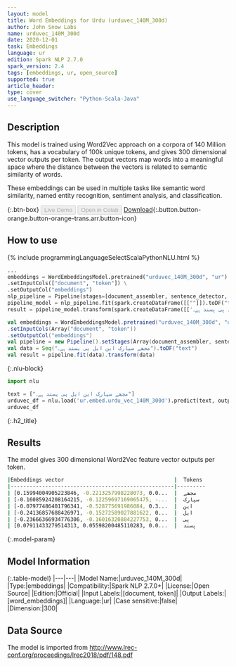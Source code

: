 ```yaml
---
layout: model
title: Word Embeddings for Urdu (urduvec_140M_300d)
author: John Snow Labs
name: urduvec_140M_300d
date: 2020-12-01
task: Embeddings
language: ur
edition: Spark NLP 2.7.0
spark_version: 2.4
tags: [embeddings, ur, open_source]
supported: true
article_header:
type: cover
use_language_switcher: "Python-Scala-Java"
---
```


## Description

This model is trained using Word2Vec approach on a corpora of 140 Million tokens, has a vocabulary of 100k unique tokens, and gives 300 dimensional vector outputs per token. The output vectors map words into a meaningful space where the distance between the vectors is related to semantic similarity of words.

These embeddings can be used in multiple tasks like semantic word similarity, named entity recognition, sentiment analysis, and classification.

{:.btn-box}
<button class="button button-orange" disabled>Live Demo</button>
<button class="button button-orange" disabled>Open in Colab</button>
[Download](https://s3.amazonaws.com/auxdata.johnsnowlabs.com/public/models/urduvec_140M_300d_ur_2.7.0_2.4_1606810614734.zip){:.button.button-orange.button-orange-trans.arr.button-icon}

## How to use

<div class="tabs-box" markdown="1">
{% include programmingLanguageSelectScalaPythonNLU.html %}

```python
...
embeddings = WordEmbeddingsModel.pretrained("urduvec_140M_300d", "ur") \
.setInputCols(["document", "token"]) \
.setOutputCol("embeddings")
nlp_pipeline = Pipeline(stages=[document_assembler, sentence_detector, tokenizer, embeddings])
pipeline_model = nlp_pipeline.fit(spark.createDataFrame([[""]]).toDF("text"))
result = pipeline_model.transform(spark.createDataFrame([['مجھے سپارک این ایل پی پسند ہے۔']], ["text"]))
```
```scala
val embeddings = WordEmbeddingsModel.pretrained("urduvec_140M_300d", "ur")
.setInputCols(Array("document", "token"))
.setOutputCol("embeddings")
val pipeline = new Pipeline().setStages(Array(document_assembler, sentence_detector, tokenizer, embeddings))
val data = Seq("مجھے سپارک این ایل پی پسند ہے۔").toDF("text")
val result = pipeline.fit(data).transform(data)
```

{:.nlu-block}
```python
import nlu

text = ["مجھے سپارک این ایل پی پسند ہے۔"]
urduvec_df = nlu.load('ur.embed.urdu_vec_140M_300d').predict(text, output_level="token")
urduvec_df
```

</div>

{:.h2_title}
## Results
The model gives 300 dimensional Word2Vec feature vector outputs per token.
```bash
|Embeddings vector                                   |  Tokens 
|----------------------------------------------------|---------
| [0.15994004905223846, -0.2213257998228073, 0.0...  |	مجھے
| [-0.16085924208164215, -0.12259697169065475, -...  |	سپارک
| [-0.07977486401796341, -0.528775691986084, 0.3...  |	این
| [-0.24136857688426971, -0.15272589027881622, 0...  |	ایل
| [-0.23666366934776306, -0.16016320884227753, 0...  |	پی
| [0.07911433279514313, 0.05598200485110283, 0.0...  |	پسند
```

{:.model-param}
## Model Information

{:.table-model}
|---|---|
|Model Name:|urduvec_140M_300d|
|Type:|embeddings|
|Compatibility:|Spark NLP 2.7.0+|
|License:|Open Source|
|Edition:|Official|
|Input Labels:|[document, token]|
|Output Labels:|[word_embeddings]|
|Language:|ur|
|Case sensitive:|false|
|Dimension:|300|

## Data Source

The model is imported from http://www.lrec-conf.org/proceedings/lrec2018/pdf/148.pdf